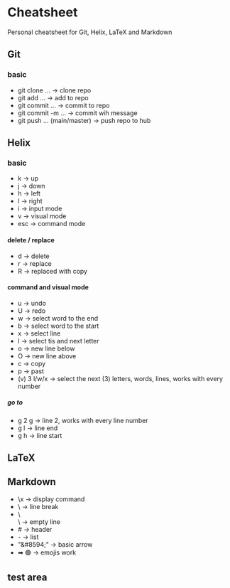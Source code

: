 # Cheatsheet
Personal cheatsheet for Git, Helix, LaTeX and Markdown

## Git

### basic
- git clone ... &#8594; clone repo
- git add ... &#8594; add to repo
- git commit ... &#8594; commit to repo
- git commit -m ... &#8594; commit wih message
- git push ... (main/master) &#8594; push repo to hub

## Helix

### basic 
- k &#8594; up
- j &#8594; down
- h &#8594; left
- l &#8594; right
- i &#8594; input mode
- v &#8594; visual mode
- esc &#8594; command mode

#### delete / replace
- d &#8594; delete
- r &#8594; replace 
- R &#8594; replaced with copy

#### command and visual mode
- u &#8594; undo
- U &#8594; redo
- w &#8594; select word to the end
- b &#8594; select word to the start
- x &#8594; select line
- l &#8594; select tis and next letter
- o &#8594; new line below
- O &#8594; new line above
- c &#8594; copy
- p &#8594; past
- (v) 3 l/w/x &#8594; select the next (3) letters, words, lines, works with every number

##### go to
- g 2 g &#8594; line 2, works with every line number
- g l &#8594; line end
- g h &#8594; line start

## LaTeX

## Markdown
- \\x &#8594; display command
- \\ &#8594; line break
- \\ \
  \\ &#8594; empty line 
- \# &#8594; header  
- \- &#8594; list  
- "&\#8594;" &#8594; basic arrow  
- ➡ 🟢 &#8594; emojis work  

## test area
